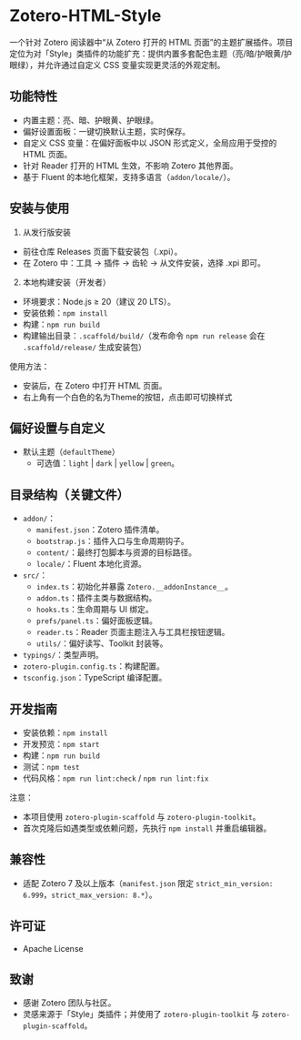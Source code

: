 # Zotero-HTML-Style

一个针对 Zotero 阅读器中“从 Zotero 打开的 HTML 页面”的主题扩展插件。项目定位为对「Style」类插件的功能扩充：提供内置多套配色主题（亮/暗/护眼黄/护眼绿），并允许通过自定义 CSS 变量实现更灵活的外观定制。

## 功能特性

- 内置主题：亮、暗、护眼黄、护眼绿。
- 偏好设置面板：一键切换默认主题，实时保存。
- 自定义 CSS 变量：在偏好面板中以 JSON 形式定义，全局应用于受控的 HTML 页面。
- 针对 Reader 打开的 HTML 生效，不影响 Zotero 其他界面。
- 基于 Fluent 的本地化框架，支持多语言（`addon/locale/`）。

## 安装与使用

1) 从发行版安装
- 前往仓库 Releases 页面下载安装包（.xpi）。
- 在 Zotero 中：工具 → 插件 → 齿轮 → 从文件安装，选择 .xpi 即可。

2) 本地构建安装（开发者）
- 环境要求：Node.js ≥ 20（建议 20 LTS）。
- 安装依赖：`npm install`
- 构建：`npm run build`
- 构建输出目录：`.scaffold/build/`（发布命令 `npm run release` 会在 `.scaffold/release/` 生成安装包）

使用方法：
- 安装后，在 Zotero 中打开 HTML 页面。
- 右上角有一个白色的名为Theme的按钮，点击即可切换样式

## 偏好设置与自定义

- 默认主题（`defaultTheme`）
  - 可选值：`light` | `dark` | `yellow` | `green`。

## 目录结构（关键文件）

- `addon/`：
  - `manifest.json`：Zotero 插件清单。
  - `bootstrap.js`：插件入口与生命周期钩子。
  - `content/`：最终打包脚本与资源的目标路径。
  - `locale/`：Fluent 本地化资源。
- `src/`：
  - `index.ts`：初始化并暴露 `Zotero.__addonInstance__`。
  - `addon.ts`：插件主类与数据结构。
  - `hooks.ts`：生命周期与 UI 绑定。
  - `prefs/panel.ts`：偏好面板逻辑。
  - `reader.ts`：Reader 页面主题注入与工具栏按钮逻辑。
  - `utils/`：偏好读写、Toolkit 封装等。
- `typings/`：类型声明。
- `zotero-plugin.config.ts`：构建配置。
- `tsconfig.json`：TypeScript 编译配置。

## 开发指南

- 安装依赖：`npm install`
- 开发预览：`npm start`
- 构建：`npm run build`
- 测试：`npm test`
- 代码风格：`npm run lint:check` / `npm run lint:fix`

注意：
- 本项目使用 `zotero-plugin-scaffold` 与 `zotero-plugin-toolkit`。
- 首次克隆后如遇类型或依赖问题，先执行 `npm install` 并重启编辑器。

## 兼容性

- 适配 Zotero 7 及以上版本（`manifest.json` 限定 `strict_min_version: 6.999`，`strict_max_version: 8.*`）。

## 许可证

- Apache License

## 致谢

- 感谢 Zotero 团队与社区。
- 灵感来源于「Style」类插件；并使用了 `zotero-plugin-toolkit` 与 `zotero-plugin-scaffold`。
